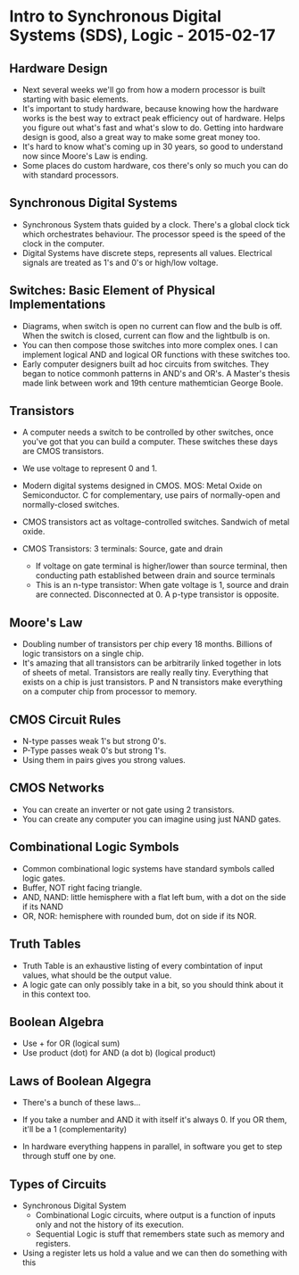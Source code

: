 # Intro to Synchronous Digital Systems (SDS), Logic - 2015-02-17

## Hardware Design

- Next several weeks we'll go from how a modern processor is built starting with basic elements.
- It's important to study hardware, because knowing how the hardware works is the best way to extract peak efficiency out of hardware. Helps you figure out what's fast and what's slow to do. Getting into hardware design is good, also a great way to make some great money too.
- It's hard to know what's coming up in 30 years, so good to understand now since Moore's Law is ending.
- Some places do custom hardware, cos there's only so much you can do with standard processors.

## Synchronous Digital Systems

- Synchronous System thats guided by a clock. There's a global clock tick which orchestrates behaviour. The processor speed is the speed of the clock in the computer.
- Digital Systems have discrete steps, represents all values. Electrical signals are treated as 1's and 0's or high/low voltage.

## Switches: Basic Element of Physical Implementations

- Diagrams, when switch is open no current can flow and the bulb is off. When the switch is closed, current can flow and the lightbulb is on.
- You can then compose those switches into more complex ones. I can implement logical AND and logical OR functions with these switches too.
- Early computer designers built ad hoc circuits from switches. They began to notice commonh patterns in AND's and OR's. A Master's thesis made link between work and 19th centure mathemtician George Boole.

## Transistors

- A computer needs a switch to be controlled by other switches, once you've got that you can build a computer. These switches these days are CMOS transistors.
- We use voltage to represent 0 and 1.
- Modern digital systems designed in CMOS. MOS: Metal Oxide on Semiconductor. C for complementary, use pairs of normally-open and normally-closed switches.
- CMOS transistors act as voltage-controlled switches. Sandwich of metal oxide.
- CMOS Transistors: 3 terminals: Source, gate and drain

  - If voltage on gate terminal is higher/lower than source terminal, then conducting path established between drain and source terminals
  - This is an n-type transistor: When gate voltage is 1, source and drain are connected. Disconnected at 0. A p-type transistor is opposite.

## Moore's Law

- Doubling number of transistors per chip every 18 months. Billions of logic transistors on a single chip.
- It's amazing that all transistors can be arbitrarily linked together in lots of sheets of metal. Transistors are really really tiny. Everything that exists on a chip is just transistors. P and N transistors make everything on a computer chip from processor to memory.

## CMOS Circuit Rules

- N-type passes weak 1's but strong 0's.
- P-Type passes weak 0's but strong 1's.
- Using them in pairs gives you strong values.

## CMOS Networks

- You can create an inverter or not gate using 2 transistors.
- You can create any computer you can imagine using just NAND gates.

## Combinational Logic Symbols

- Common combinational logic systems have standard symbols called logic gates.
- Buffer, NOT right facing triangle.
- AND, NAND: little hemisphere with a flat left bum, with a dot on the side if its NAND
- OR, NOR: hemisphere with rounded bum, dot on side if its NOR.

## Truth Tables

- Truth Table is an exhaustive listing of every combintation of input values, what should be the output value.
- A logic gate can only possibly take in a bit, so you should think about it in this context too.

## Boolean Algebra

- Use + for OR (logical sum)
- Use product (dot) for AND (a dot b) (logical product)

## Laws of Boolean Algegra

- There's a bunch of these laws...
- If you take a number and AND it with itself it's always 0. If you OR them, it'll be a 1 (complementarity)

- In hardware everything happens in parallel, in software you get to step through stuff one by one.

## Types of Circuits

- Synchronous Digital System
  - Combinational Logic circuits, where output is a function of inputs only and not the history of its execution.
  - Sequential Logic is stuff that remembers state such as memory and registers.
- Using a register lets us hold a value and we can then do something with this
